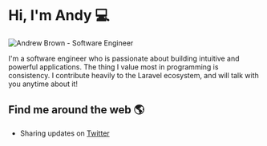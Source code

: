 # Hi, I'm Andy 💻

<img src="https://raw.githubusercontent.com/browner12/browner12/master/gh-header-image-cropped.png" alt="Andrew Brown - Software Engineer">

I'm a software engineer who is passionate about building intuitive and powerful applications. The thing I value most in programming is consistency. I contribute heavily to the Laravel ecosystem, and will talk with you anytime about it!

## Find me around the web 🌎

- Sharing updates on <a href="https://twitter.com/waunakeesoccer1/">Twitter</a>
